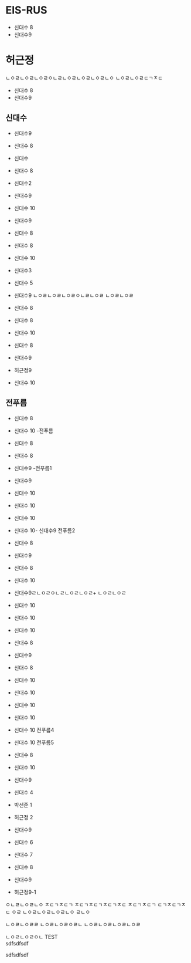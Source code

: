 # EIS-RUS
- 신대수 8
- 신대수9

# 허근정
ㄴㅇㄹㄴㅇㄹㄴㅇㄹㅇㄴㄹㄴㅇㄹㄴㅇㄹㄴㅇㄹㄴㅇ
ㄴㅇㄹㄴㅇㄹㄷㄱㅈㄷ
- 신대수 8
- 신대수9
## 신대수
- 신대수9
- 신대수 8
- 신대수
- 신대수 8
- 신대수2
- 신대수9
- 신대수 10
- 신대수9
- 신대수 8
- 신대수 8
- 신대수 10
- 신대수3
- 신대수 5
- 신대수9
ㄴㅇㄹㄴㅇㄹㄴㅇㄹㅇㄴㄹㄴㅇㄹ
ㄴㅇㄹㄴㅇㄹ
- 신대수 8
- 신대수 8
- 신대수 10
- 신대수 8
- 신대수9
- 허근정9

- 신대수 10
## 전푸름
- 신대수 8
- 신대수 10
 -전푸름
- 신대수 8
- 신대수 8
- 신대수9
   -전푸름1
- 신대수9

- 신대수 10
- 신대수 10
- 신대수 10
- 신대수 10- 신대수9
   전푸름2
- 신대수 8
- 신대수9
- 신대수 8
- 신대수 10
- 신대수9ㄹㄴㅇㄹㅇㄴㄹㄴㅇㄹㄴㅇㄹ+
ㄴㅇㄹㄴㅇㄹ
- 신대수 10
- 신대수 10
- 신대수 10
- 신대수 8
- 신대수9
- 신대수 8
- 신대수 10
- 신대수 10
- 신대수 10
- 신대수 10
- 신대수 10
   전푸름4
- 신대수 10
   전푸름5
- 신대수 8
- 신대수 10
- 신대수9
- 신대수 4
- 박선준 1
 - 허근정 2

- 신대수9
- 신대수 6
- 신대수 7
- 신대수 8

- 신대수9
- 허근정9-1

ㅇㄴㄹㄴㅇㄹㄴㅇ
ㅈㄷㄱㅈㄷㄱ
ㅈㄷㄱㅈㄷㄱㅈㄷㄱㅈㄷ
ㅈㄷㄱㅈㄷㄱ
ㄷㄱㅈㄷㄱㅈㄷ
ㅇㄹ
ㄴㅇㄹㄴㅇㄹㄴㅇㄹㄴㅇ
ㄹㄴㅇ

ㄴㅇㄹㄴㅇㄹㄹ
ㄴㅇㄹㄴㅇㄹㅇㄹㄴ
ㄴㅇㄹㄴㅇㄹㄴㅇㄹㄴㅇㄹ

ㄴㅇㄹㄴㅇㄹㅇㄴ
TEST\
sdfsdfsdf


sdfsdfsdf